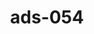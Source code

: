 ---
categories:
- ads_category-13
- ads_category-11
tags:
- ads_tag-2
- ads_tag-7
- ads_tag-15
- ads_tag-20
- ads_tag-5
- ads_tag-11
- ads_tag-3
- ads_tag-19
title: ads-054
---